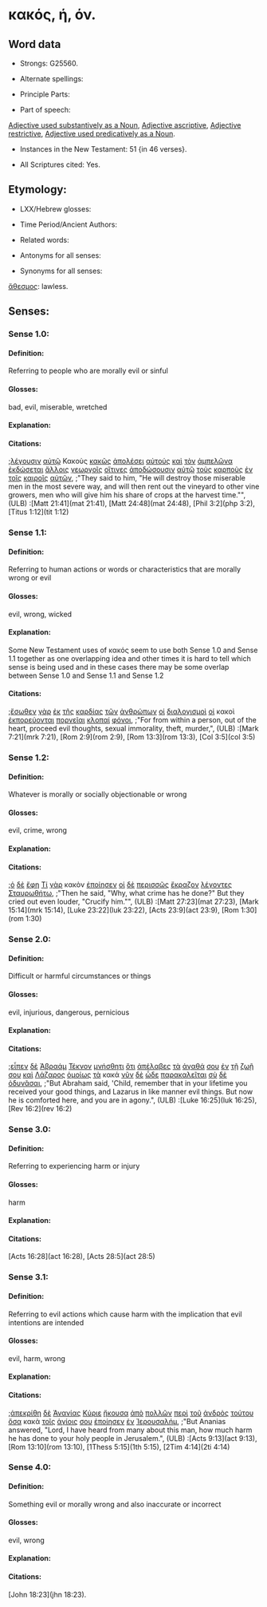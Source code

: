 # κακός, ή, όν.

<!-- Status: S2=NeedsFinalCheck -->
<!-- Lexica used for edits: BDAG, FFM, LN, A-S -->

## Word data

* Strongs: G25560.


* Alternate spellings:

* Principle Parts: 

* Part of speech: 

[Adjective used substantively as a Noun](http://ugg.readthedocs.io/en/latest/noun_substantive_adj.html), 
[Adjective ascriptive](http://ugg.readthedocs.io/en/latest/adjective_ascriptive.html), 
[Adjective restrictive](http://ugg.readthedocs.io/en/latest/adjective_restrictive.html), 
[Adjective used predicatively as a Noun](http://ugg.readthedocs.io/en/latest/noun_predicate_adj.html). 

* Instances in the New Testament: 51 {in 46 verses}.

* All Scriptures cited: Yes.

## Etymology: 

* LXX/Hebrew glosses: 

* Time Period/Ancient Authors: 

* Related words: 

* Antonyms for all senses:

* Synonyms for all senses: 

[ἄθεσμος](../G01130/01.md): lawless.

## Senses:

### Sense 1.0:

#### Definition: 

Referring to people who are morally evil or sinful

#### Glosses:

bad, evil, miserable, wretched

#### Explanation:

#### Citations:

;[λέγουσιν](../G30040/01.md) [αὐτῷ](../G08460/01.md) Κακοὺς [κακῶς](../G25600/01.md) [ἀπολέσει](../G06220/01.md) [αὐτούς](../G08460/01.md) [καὶ](../G25320/01.md) [τὸν](../G35880/01.md) [ἀμπελῶνα](../G02900/01.md) [ἐκδώσεται](../G15540/01.md) [ἄλλοις](../G02430/01.md) [γεωργοῖς](../G10920/01.md) [οἵτινες](../G37480/01.md) [ἀποδώσουσιν](../G05910/01.md) [αὐτῷ](../G08460/01.md) [τοὺς](../G35880/01.md) [καρποὺς](../G25900/01.md) [ἐν](../G17220/01.md) [τοῖς](../G35880/01.md) [καιροῖς](../G25400/01.md) [αὐτῶν](../G08460/01.md), 
;"They said to him, "He will destroy those miserable men in the most severe way, and will then rent out the vineyard to other vine growers, men who will give him his share of crops at the harvest time."",  (ULB)
:[Matt 21:41](mat 21:41),  [Matt 24:48](mat 24:48),  [Phil 3:2](php 3:2), [Titus 1:12](tit 1:12)



### Sense 1.1:

#### Definition: 

Referring to human actions or words or characteristics that are morally wrong or evil

#### Glosses:

evil, wrong, wicked 

#### Explanation:

Some New Testament uses of κακός seem to use both Sense 1.0 and Sense 1.1 together as one overlapping idea and other times it is hard to tell which sense is being used and in these cases there may be some overlap between Sense 1.0 and Sense 1.1 and Sense 1.2

#### Citations:

;[ἔσωθεν](../G20810/01.md) [γὰρ](../G10630/01.md) [ἐκ](../G15370/01.md) [τῆς](../G35880/01.md) [καρδίας](../G25880/01.md) [τῶν](../G35880/01.md) [ἀνθρώπων](../G04440/01.md) [οἱ](../G35880/01.md) [διαλογισμοὶ](../G12610/01.md) [οἱ](../G35880/01.md) κακοὶ [ἐκπορεύονται](../G16070/01.md) [πορνεῖαι](../G42020/01.md) [κλοπαί](../G28290/01.md) [φόνοι](../G54080/01.md), 
;"For from within a person, out of the heart, proceed evil thoughts, sexual immorality, theft, murder,",  (ULB)
:[Mark 7:21](mrk 7:21), [Rom 2:9](rom 2:9), [Rom 13:3](rom 13:3),  [Col 3:5](col 3:5)

### Sense 1.2:

#### Definition: 

Whatever is morally or socially objectionable or wrong

#### Glosses:

evil, crime, wrong

#### Explanation:

#### Citations:

;[ὁ](../G35880/01.md) [δὲ](../G11610/01.md) [ἔφη](../G53460/01.md) [Τί](../G51010/01.md) [γὰρ](../G10630/01.md) κακὸν [ἐποίησεν](../G41600/01.md) [οἱ](../G35880/01.md) [δὲ](../G11610/01.md) [περισσῶς](../G40570/01.md) [ἔκραζον](../G28960/01.md) [λέγοντες](../G30040/01.md) [Σταυρωθήτω](../G47170/01.md), 
;"Then he said, "Why, what crime has he done?" But they cried out even louder, "Crucify him."",  (ULB)
:[Matt 27:23](mat 27:23),  [Mark 15:14](mrk 15:14),  [Luke 23:22](luk 23:22), [Acts 23:9](act 23:9),  [Rom 1:30](rom 1:30)

### Sense 2.0:

#### Definition: 

Difficult or harmful circumstances or things 

#### Glosses:

evil, injurious, dangerous, pernicious

#### Explanation:

#### Citations:

;[εἶπεν](../G30040/01.md) [δὲ](../G11610/01.md) [Ἀβραάμ](../G00110/01.md) [Τέκνον](../G50430/01.md) [μνήσθητι](../G34030/01.md) [ὅτι](../G37540/01.md) [ἀπέλαβες](../G06180/01.md) [τὰ](../G35880/01.md) [ἀγαθά](../G00180/01.md) [σου](../G47710/01.md) [ἐν](../G17220/01.md) [τῇ](../G35880/01.md) [ζωῇ](../G22220/01.md) [σου](../G47710/01.md) [καὶ](../G25320/01.md) [Λάζαρος](../G29760/01.md) [ὁμοίως](../G36680/01.md) [τὰ](../G35880/01.md) κακά [νῦν](../G35680/01.md) [δὲ](../G11610/01.md) [ὧδε](../G56020/01.md) [παρακαλεῖται](../G38700/01.md) [σὺ](../G47710/01.md) [δὲ](../G11610/01.md) [ὀδυνᾶσαι](../G36000/01.md), 
;"But Abraham said, 'Child, remember that in your lifetime you received your good things, and Lazarus in like manner evil things. But now he is comforted here, and you are in agony.",  (ULB)
:[Luke 16:25](luk 16:25), [Rev 16:2](rev 16:2)

### Sense 3.0:

#### Definition: 

Referring to experiencing harm or injury

#### Glosses:

harm

#### Explanation:

#### Citations:

[Acts 16:28](act 16:28), [Acts 28:5](act 28:5)

### Sense 3.1:

#### Definition: 

Referring to evil actions which cause harm with the implication that evil intentions are intended

#### Glosses:

evil, harm, wrong

#### Explanation:

#### Citations:

;[ἀπεκρίθη](../G06110/01.md) [δὲ](../G11610/01.md) [Ἁνανίας](../G03670/01.md) [Κύριε](../G29620/01.md) [ἤκουσα](../G01910/01.md) [ἀπὸ](../G05750/01.md) [πολλῶν](../G41830/01.md) [περὶ](../G40120/01.md) [τοῦ](../G35880/01.md) [ἀνδρὸς](../G04350/01.md) [τούτου](../G37780/01.md) [ὅσα](../G37450/01.md) κακὰ [τοῖς](../G35880/01.md) [ἁγίοις](../G00400/01.md) [σου](../G47710/01.md) [ἐποίησεν](../G41600/01.md) [ἐν](../G17220/01.md) [Ἰερουσαλήμ](../G24140/01.md), 
;"But Ananias answered, "Lord, I have heard from many about this man, how much harm he has done to your holy people in Jerusalem.",  (ULB)
:[Acts 9:13](act 9:13),[Rom 13:10](rom 13:10),  [1Thess 5:15](1th 5:15),  [2Tim 4:14](2ti 4:14)

### Sense 4.0:

#### Definition: 

Something evil or morally wrong and also inaccurate or incorrect

#### Glosses:

evil, wrong

#### Explanation:

#### Citations:

[John 18:23](jhn 18:23).

